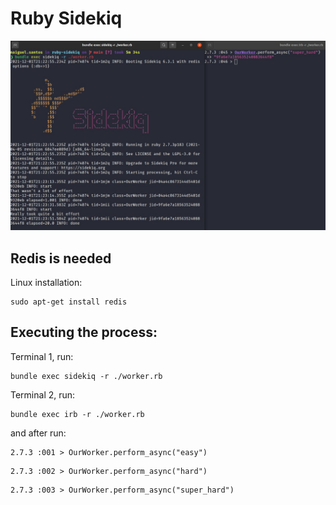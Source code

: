 # Ruby Sidekiq

![terminal](print.jpeg)

## Redis is needed

Linux installation:
```
sudo apt-get install redis
```

## Executing the process:

Terminal 1, run:
```
bundle exec sidekiq -r ./worker.rb
```

Terminal 2, run:
```
bundle exec irb -r ./worker.rb
```

and after run:

```
2.7.3 :001 > OurWorker.perform_async("easy")
```

```
2.7.3 :002 > OurWorker.perform_async("hard")
```

```
2.7.3 :003 > OurWorker.perform_async("super_hard")
```

